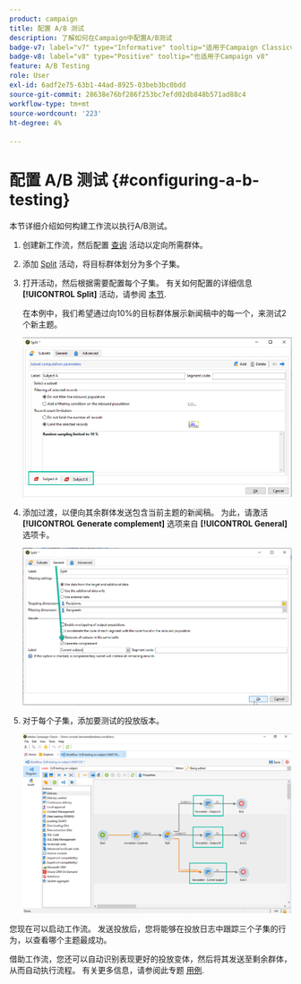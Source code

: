 ```yaml
---
product: campaign
title: 配置 A/B 测试
description: 了解如何在Campaign中配置A/B测试
badge-v7: label="v7" type="Informative" tooltip="适用于Campaign Classicv7"
badge-v8: label="v8" type="Positive" tooltip="也适用于Campaign v8"
feature: A/B Testing
role: User
exl-id: 6adf2e75-63b1-44ad-8925-03beb3bc0bdd
source-git-commit: 28638e76bf286f253bc7efd02db848b571ad88c4
workflow-type: tm+mt
source-wordcount: '223'
ht-degree: 4%

---
```


# 配置 A/B 测试 {#configuring-a-b-testing}

本节详细介绍如何构建工作流以执行A/B测试。

1. 创建新工作流，然后配置 [查询](../../workflow/using/query.md) 活动以定向所需群体。

1. 添加 [Split](../../workflow/using/split.md) 活动，将目标群体划分为多个子集。

1. 打开活动，然后根据需要配置每个子集。 有关如何配置的详细信息 **[!UICONTROL Split]** 活动，请参阅 [本节](../../workflow/using/split.md).

   在本例中，我们希望通过向10%的目标群体展示新闻稿中的每一个，来测试2个新主题。

   ![](assets/ab-testing-split.png)

1. 添加过渡，以便向其余群体发送包含当前主题的新闻稿。 为此，请激活 **[!UICONTROL Generate complement]** 选项来自 **[!UICONTROL General]** 选项卡。

   ![](assets/ab-testing-complement.png)

1. 对于每个子集，添加要测试的投放版本。

   ![](assets/ab-testing-delivery.png)

您现在可以启动工作流。 发送投放后，您将能够在投放日志中跟踪三个子集的行为，以查看哪个主题最成功。

借助工作流，您还可以自动识别表现更好的投放变体，然后将其发送至剩余群体，从而自动执行流程。 有关更多信息，请参阅此专题 [用例](a-b-testing-use-case.md).
